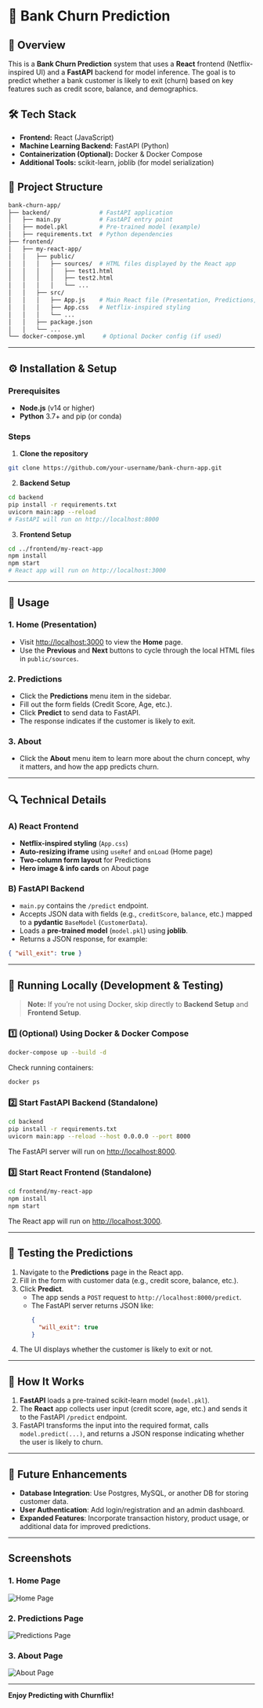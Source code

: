 # 🚀 Bank Churn Prediction

## 📌 Overview
This is a **Bank Churn Prediction** system that uses a **React** frontend (Netflix-inspired UI) and a **FastAPI** backend for model inference. The goal is to predict whether a bank customer is likely to exit (churn) based on key features such as credit score, balance, and demographics.

## 🛠 Tech Stack
- **Frontend:** React (JavaScript)
- **Machine Learning Backend:** FastAPI (Python)
- **Containerization (Optional):** Docker & Docker Compose
- **Additional Tools:** scikit-learn, joblib (for model serialization)

## 📁 Project Structure
```bash
bank-churn-app/
├── backend/              # FastAPI application
│   ├── main.py           # FastAPI entry point
│   ├── model.pkl         # Pre-trained model (example)
│   ├── requirements.txt  # Python dependencies
├── frontend/
│   ├── my-react-app/
│   │   ├── public/
│   │   │   ├── sources/  # HTML files displayed by the React app
│   │   │   │   ├── test1.html
│   │   │   │   ├── test2.html
│   │   │   │   └── ...
│   │   ├── src/
│   │   │   ├── App.js    # Main React file (Presentation, Predictions, About)
│   │   │   ├── App.css   # Netflix-inspired styling
│   │   │   └── ...
│   │   ├── package.json
│   │   └── ...
└── docker-compose.yml     # Optional Docker config (if used)
```

---

## ⚙️ Installation & Setup

### Prerequisites
- **Node.js** (v14 or higher)
- **Python** 3.7+ and pip (or conda)

### Steps

1. **Clone the repository**
```bash
git clone https://github.com/your-username/bank-churn-app.git
```

2. **Backend Setup**
```bash
cd backend
pip install -r requirements.txt
uvicorn main:app --reload
# FastAPI will run on http://localhost:8000
```

3. **Frontend Setup**
```bash
cd ../frontend/my-react-app
npm install
npm start
# React app will run on http://localhost:3000
```

---

## 📖 Usage

### 1. Home (Presentation)
- Visit [http://localhost:3000](http://localhost:3000) to view the **Home** page.  
- Use the **Previous** and **Next** buttons to cycle through the local HTML files in `public/sources`.

### 2. Predictions
- Click the **Predictions** menu item in the sidebar.
- Fill out the form fields (Credit Score, Age, etc.).
- Click **Predict** to send data to FastAPI.
- The response indicates if the customer is likely to exit.

### 3. About
- Click the **About** menu item to learn more about the churn concept, why it matters, and how the app predicts churn.

---

## 🔍 Technical Details

### A) React Frontend
- **Netflix-inspired styling** (`App.css`)
- **Auto-resizing iframe** using `useRef` and `onLoad` (Home page)
- **Two-column form layout** for Predictions
- **Hero image & info cards** on About page

### B) FastAPI Backend
- `main.py` contains the `/predict` endpoint.
- Accepts JSON data with fields (e.g., `creditScore`, `balance`, etc.) mapped to a **pydantic** `BaseModel` (`CustomerData`).
- Loads a **pre-trained model** (`model.pkl`) using **joblib**.
- Returns a JSON response, for example:
```json
{ "will_exit": true }
```

---

## 🔧 Running Locally (Development & Testing)

> **Note:** If you’re not using Docker, skip directly to **Backend Setup** and **Frontend Setup**.

### 1️⃣ (Optional) Using Docker & Docker Compose
```bash
docker-compose up --build -d
```
Check running containers:
```bash
docker ps
```

### 2️⃣ Start FastAPI Backend (Standalone)
```bash
cd backend
pip install -r requirements.txt
uvicorn main:app --reload --host 0.0.0.0 --port 8000
```
The FastAPI server will run on [http://localhost:8000](http://localhost:8000).

### 3️⃣ Start React Frontend (Standalone)
```bash
cd frontend/my-react-app
npm install
npm start
```
The React app will run on [http://localhost:3000](http://localhost:3000).

---

## 🧪 Testing the Predictions

1. Navigate to the **Predictions** page in the React app.  
2. Fill in the form with customer data (e.g., credit score, balance, etc.).  
3. Click **Predict**.  
   - The app sends a `POST` request to `http://localhost:8000/predict`.  
   - The FastAPI server returns JSON like:
     ```json
     {
       "will_exit": true
     }
     ```
4. The UI displays whether the customer is likely to exit or not.

---

## 🔄 How It Works

1. **FastAPI** loads a pre-trained scikit-learn model (`model.pkl`).  
2. The **React** app collects user input (credit score, age, etc.) and sends it to the FastAPI `/predict` endpoint.  
3. FastAPI transforms the input into the required format, calls `model.predict(...)`, and returns a JSON response indicating whether the user is likely to churn.

---

## 🚀 Future Enhancements
- **Database Integration**: Use Postgres, MySQL, or another DB for storing customer data.
- **User Authentication**: Add login/registration and an admin dashboard.
- **Expanded Features**: Incorporate transaction history, product usage, or additional data for improved predictions.

---

## Screenshots

### 1. Home Page
![Home Page](./screenshots/home.png "Home Page")

### 2. Predictions Page
![Predictions Page](./screenshots/predictions.png "Predictions Page")

### 3. About Page
![About Page](./screenshots/about.png "About Page")

---

**Enjoy Predicting with Churnflix!**
```
